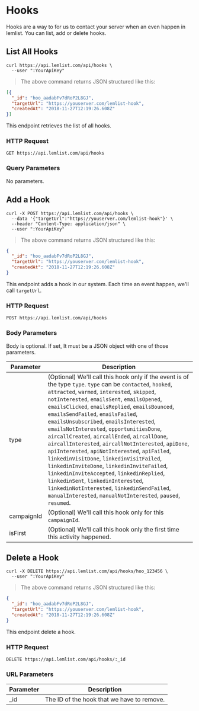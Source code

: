 # Hooks

Hooks are a way to for us to contact your server when an even happen in lemlist. You can list, add or delete hooks.

## List All Hooks

```shell
curl https://api.lemlist.com/api/hooks \
  --user ":YourApiKey"
```

> The above command returns JSON structured like this:

```json
[{
  "_id": "hoo_aadabFv7dRoP2L8GJ",
  "targetUrl": "https://youserver.com/lemlist-hook",
  "createdAt": "2018-11-27T12:19:26.608Z"
}]
```

This endpoint retrieves the list of all hooks.

### HTTP Request

`GET https://api.lemlist.com/api/hooks`

### Query Parameters

No parameters.


## Add a Hook

```shell
curl -X POST https://api.lemlist.com/api/hooks \
  --data '{"targetUrl":"https://youserver.com/lemlist-hook"}' \
  --header "Content-Type: application/json" \
  --user ":YourApiKey"
```

> The above command returns JSON structured like this:

```json
{
  "_id": "hoo_aadabFv7dRoP2L8GJ",
  "targetUrl": "https://youserver.com/lemlist-hook",
  "createdAt": "2018-11-27T12:19:26.608Z"
}
```

This endpoint adds a hook in our system. Each time an event happen, we'll call `targetUrl`.

### HTTP Request

`POST https://api.lemlist.com/api/hooks`

### Body Parameters

Body is optional. If set, It must be a JSON object with one of those parameters.

Parameter | Description
--------- | -----------
type | (Optional) We'll call this hook only if the event is of the type `type`. `type` can be `contacted`, `hooked`, `attracted`, `warmed`, `interested`, `skipped`, `notInterested`, `emailsSent`, `emailsOpened`, `emailsClicked`, `emailsReplied`, `emailsBounced`, `emailsSendFailed`, `emailsFailed`, `emailsUnsubscribed`, `emailsInterested`, `emailsNotInterested`, `opportunitiesDone`, `aircallCreated`, `aircallEnded`, `aircallDone`, `aircallInterested`, `aircallNotInterested`, `apiDone`, `apiInterested`, `apiNotInterested`, `apiFailed`, `linkedinVisitDone`, `linkedinVisitFailed`, `linkedinInviteDone`, `linkedinInviteFailed`, `linkedinInviteAccepted`, `linkedinReplied`, `linkedinSent`, `linkedinInterested`, `linkedinNotInterested`, `linkedinSendFailed`, `manualInterested`, `manualNotInterested`, `paused`, `resumed`.
campaignId | (Optional) We'll call this hook only for this `campaignId`.
isFirst | (Optional) We'll call this hook only the first time this activity happened.


## Delete a Hook

```shell
curl -X DELETE https://api.lemlist.com/api/hooks/hoo_123456 \
  --user ":YourApiKey"
```

> The above command returns JSON structured like this:

```json
{
  "_id": "hoo_aadabFv7dRoP2L8GJ",
  "targetUrl": "https://youserver.com/lemlist-hook",
  "createdAt": "2018-11-27T12:19:26.608Z"
}
```

This endpoint delete a hook.

### HTTP Request

`DELETE https://api.lemlist.com/api/hooks/:_id`

### URL Parameters

Parameter | Description
--------- | -----------
_id | The ID of the hook that we have to remove.
